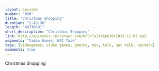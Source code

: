 ```yaml
---
layout: episode
number: "030"
title: "Christmas Shopping"
duration: "1:43:36"
length: "49730991"
short_description: "Christmas Shopping"
link: http://episodes.incronaut.com/NPC+Talk+Ep030+2015-12-07.mp3
segments: "Video Games, NPC Talk"
tags: [videogames, video games, gaming, npc, talk, npc talk, npctalk]
comments: true
---
```


Christmas Shopping
